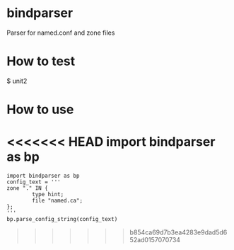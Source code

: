 # bindparser
Parser for named.conf and zone files


# How to test
$ unit2

# How to use

<<<<<<< HEAD
import bindparser as bp
=======
```
import bindparser as bp
config_text = '''
zone "." IN {
        type hint;
        file "named.ca";
};
'''
bp.parse_config_string(config_text)
```
>>>>>>> b854ca69d7b3ea4283e9dad5d652ad0157070734
